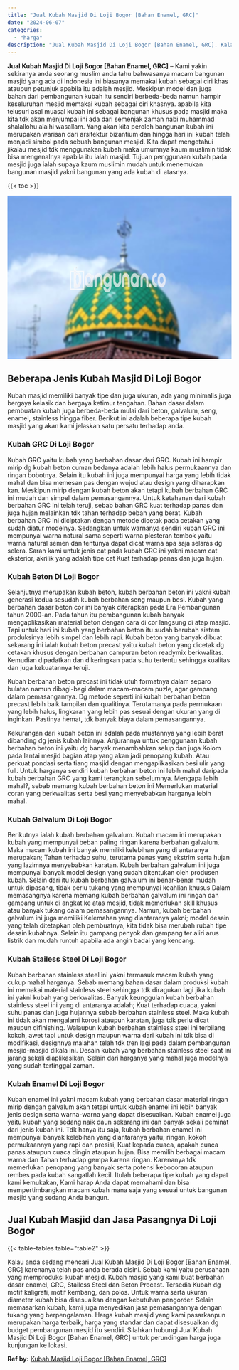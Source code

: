 ```yaml
---
title: "Jual Kubah Masjid Di Loji Bogor [Bahan Enamel, GRC]"
date: "2024-06-07"
categories: 
  - "harga"
description: "Jual Kubah Masjid Di Loji Bogor [Bahan Enamel, GRC]. Kalau anda sedang mencari Jual Kubah Masjid Di Loji Bogor [Bahan Enamel, GRC] karenanya telah pas anda..."
---
```


**Jual Kubah Masjid Di Loji Bogor \[Bahan Enamel, GRC\]** – Kami yakin sekiranya anda seorang muslim anda tahu bahwasanya macam bangunan masjid yang ada di Indonesia ini biasanya memakai kubah sebagai ciri khas ataupun petunjuk apabila itu adalah mesjid. Meskipun model dan juga bahan dari pembangunan kubah itu sendiri berbeda-beda namun hampir keseluruhan mesjid memakai kubah sebagai ciri khasnya. apabila kita telusuri asal muasal kubah ini sebagai bangunan khusus pada masjid maka kita tdk akan menjumpai ini ada dari semenjak zaman nabi muhammad shalallohu alaihi wasallam. Yang akan kita peroleh bangunan kubah ini merupakan warisan dari arsitektur bizantium dan hingga hari ini kubah telah menjadi simbol pada sebuah bangunan mesjid. Kita dapat mengetahui jikalau mesjid tdk menggunakan kubah maka umumnya kaum muslimin tidak bisa mengenalnya apabila itu ialah masjid. Tujuan penggunaan kubah pada mesjid juga ialah supaya kaum muslimin mudah untuk menemukan bangunan masjid yakni bangunan yang ada kubah di atasnya.

{{< toc >}}

![Jual Kubah Masjid Di Loji Bogor [Bahan Enamel, GRC]](/images/jual-kubah-masjid-30.png)

## Beberapa Jenis Kubah Masjid Di Loji Bogor

Kubah masjid memiliki banyak tipe dan juga ukuran, ada yang minimalis juga bergaya kelasik dan bergaya ketimur tengahan. Bahan dasar dalam pembuatan kubah juga berbeda-beda mulai dari beton, galvalum, seng, enamel, stainless hingga fiber. Berikut ini adalah beberapa tipe kubah masjid yang akan kami jelaskan satu persatu terhadap anda.

### Kubah GRC Di Loji Bogor

Kubah GRC yaitu kubah yang berbahan dasar dari GRC. Kubah ini hampir mirip dg kubah beton cuman bedanya adalah lebih halus permukaannya dan ringan bobotnya. Selain itu kubah ini juga mempunyai harga yang lebih tidak mahal dan bisa memesan pas dengan wujud atau design yang diharapkan kan. Meskipun mirip dengan kubah beton akan tetapi kubah berbahan GRC ini mudah dan simpel dalam pemasangannya. Untuk ketahanan dari kubah berbahan GRC ini telah teruji, sebab bahan GRC kuat terhadap panas dan juga hujan melainkan tdk tahan terhadap beban yang berat. Kubah berbahan GRC ini diciptakan dengan metode dicetak pada cetakan yang sudah diatur modelnya. Sedangkan untuk warnanya sendiri kubah GRC ini mempunyai warna natural sama seperti warna plesteran tembok yaitu warna natural semen dan tentunya dapat dicat warna apa saja selaras dg selera. Saran kami untuk jenis cat pada kubah GRC ini yakni macam cat eksterior, akrilik yang adalah tipe cat Kuat terhadap panas dan juga hujan.

### Kubah Beton Di Loji Bogor

Selanjutnya merupakan kubah beton, kubah berbahan beton ini yakni kubah generasi kedua sesudah kubah berbahan seng maupun besi. Kubah yang berbahan dasar beton cor ini banyak diterapkan pada Era Pembangunan tahun 2000-an. Pada tahun itu pembangunan kubah banyak mengaplikasikan material beton dengan cara di cor langsung di atap masjid. Tapi untuk hari ini kubah yang berbahan beton itu sudah berubah sistem produksinya lebih simpel dan lebih rapi. Kubah beton yang banyak dibuat sekarang ini ialah kubah beton precast yaitu kubah beton yang dicetak dg cetakan khusus dengan berbahan campuran beton readymix berkwalitas. Kemudian dipadatkan dan dikeringkan pada suhu tertentu sehingga kualitas dan juga kekuatannya teruji.

Kubah berbahan beton precast ini tidak utuh formatnya dalam separo bulatan namun dibagi-bagi dalam macam-macam puzle, agar gampang dalam pemasangannya. Dg metode seperti ini kubah berbahan beton precast lebih baik tampilan dan qualitinya. Terutamanya pada permukaan yang lebih halus, lingkaran yang lebih pas sesuai dengan ukuran yang di inginkan. Pastinya hemat, tdk banyak biaya dalam pemasangannya.

Kekurangan dari kubah beton ini adalah pada muatannya yang lebih berat dibanding dg jenis kubah lainnya. Anjurannya untuk penggunaan kubah berbahan beton ini yaitu dg banyak menambahkan selup dan juga Kolom pada lantai mesjid bagian atap yang akan jadi penopang kubah. Atau perkuat pondasi serta tiang masjid dengan mengaplikasikan besi ulir yang full. Untuk harganya sendiri kubah berbahan beton ini lebih mahal daripada kubah berbahan GRC yang kami terangkan sebelumnya. Mengapa lebih mahal?, sebab memang kubah berbahan beton ini Memerlukan material coran yang berkwalitas serta besi yang menyebabkan harganya lebih mahal.

### Kubah Galvalum Di Loji Bogor

Berikutnya ialah kubah berbahan galvalum. Kubah macam ini merupakan kubah yang mempunyai beban paling ringan karena berbahan galvalum. Maka macam kubah ini banyak memiliki kelebihan yang di antaranya merupakan; Tahan terhadap suhu, terutama panas yang ekstrim serta hujan yang lazimnya menyebabkan karatan. Kubah berbahan galvalum ini juga mempunyai banyak model design yang sudah ditentukan oleh produsen kubah. Selain dari itu kubah berbahan galvalum ini benar-benar mudah untuk dipasang, tidak perlu tukang yang mempunyai keahlian khusus Dalam memasangnya karena memang kubah berbahan galvalum ini ringan dan gampang untuk di angkat ke atas mesjid, tidak memerlukan skill khusus atau banyak tukang dalam pemasangannya. Namun, kubah berbahan galvalum ini juga memiliki Kelemahan yang diantaranya yakni; model desain yang telah ditetapkan oleh pembuatnya, kita tidak bisa merubah rubah tipe desain kubahnya. Selain itu gampang penyok dan gampang ter aliri arus listrik dan mudah runtuh apabila ada angin badai yang kencang.

### Kubah Stailess Steel Di Loji Bogor

Kubah berbahan stainless steel ini yakni termasuk macam kubah yang cukup mahal harganya. Sebab memang bahan dasar dalam produksi kubah ini memakai material stainless steel sehingga tdk diragukan lagi jika kubah ini yakni kubah yang berkwalitas. Banyak keunggulan kubah berbahan stainless steel ini yang di antaranya adalah; Kuat terhadap cuaca, yakni suhu panas dan juga hujannya sebab berbahan stainless steel. Maka kubah ini tidak akan mengalami korosi ataupun karatan, juga tdk perlu dicat maupun difinishing. Walaupun kubah berbahan stainless steel ini terbilang kokoh, awet tapi untuk design maupun warna dari kubah ini tdk bisa di modifikasi, designnya malahan telah tdk tren lagi pada dalam pembangunan mesjid-masjid dikala ini. Desain kubah yang berbahan stainless steel saat ini jarang sekali diaplikasikan, Selain dari harganya yang mahal juga modelnya yang sudah tertinggal zaman.

### Kubah Enamel Di Loji Bogor

Kubah enamel ini yakni macam kubah yang berbahan dasar material ringan mirip dengan galvalum akan tetapi untuk kubah enamel ini lebih banyak jenis design serta warna-warna yang dapat disesuaikan. Kubah enamel juga yaitu kubah yang sedang naik daun sekarang ini dan banyak sekali peminat dari jenis kubah ini. Tdk hanya itu saja, kubah berbahan enamel ini mempunyai banyak kelebihan yang diantaranya yaitu; ringan, kokoh permukaannya yang rapi dan presisi, Kuat kepada cuaca, apakah cuaca panas ataupun cuaca dingin ataupun hujan. Bisa memilih berbagai macam warna dan Tahan terhadap gempa karena ringan. Karenanya tdk memerlukan penopang yang banyak serta potensi kebocoran ataupun rembes pada kubah sangatlah kecil. Itulah beberapa tipe kubah yang dapat kami kemukakan, Kami harap Anda dapat memahami dan bisa mempertimbangkan macam kubah mana saja yang sesuai untuk bangunan mesjid yang sedang Anda bangun.

## Jual Kubah Masjid dan Jasa Pasangnya Di Loji Bogor

{{< table-tables table="table2" >}}

Kalau anda sedang mencari Jual Kubah Masjid Di Loji Bogor \[Bahan Enamel, GRC\] karenanya telah pas anda berada disini. Sebab kami yaitu perusahaan yang memproduksi kubah mesjid. Kubah masjid yang kami buat berbahan dasar enamel, GRC, Stailess Steel dan Beton Precast. Tersedia Kubah dg motif kaligrafi, motif kembang, dan polos. Untuk warna serta ukuran diameter kubah bisa disesuaikan dengan kebutuhan pengorder. Selain memasarkan kubah, kami juga menyedikan jasa pemasangannya dengan tukang yang berpengalaman. Harga kubah mesjid yang kami pasarkanpun merupakan harga terbaik, harga yang standar dan dapat disesuaikan dg budget pembangunan mesjid itu sendiri. Silahkan hubungi Jual Kubah Masjid Di Loji Bogor \[Bahan Enamel, GRC\] untuk perundingan harga juga kunjungan ke lokasi.

**Ref by:** [Kubah Masjid Loji Bogor [Bahan Enamel, GRC]](https://id.wikipedia.org/wiki/Kubah)
